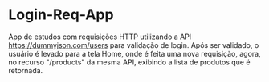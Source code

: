 # Login-Req-App
App de estudos com requisições HTTP utilizando a API https://dummyjson.com/users para validação de login.
Após ser validado, o usuário é levado para a tela Home, onde é feita uma nova requisição, agora, no recurso "/products" da mesma API, exibindo a lista de produtos que é retornada.
